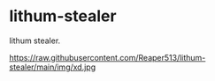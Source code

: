 # lithum-stealer
lithum stealer.

https://raw.githubusercontent.com/Reaper513/lithum-stealer/main/img/xd.jpg
